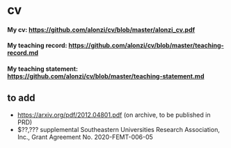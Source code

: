 # cv

#### My cv: https://github.com/alonzi/cv/blob/master/alonzi_cv.pdf
#### My teaching record: https://github.com/alonzi/cv/blob/master/teaching-record.md
#### My teaching statement: https://github.com/alonzi/cv/blob/master/teaching-statement.md


## to add
* https://arxiv.org/pdf/2012.04801.pdf (on archive, to be published in PRD)
* $??,??? supplemental Southeastern Universities Research Association, Inc., Grant Agreement No. 2020-FEMT-006-05
